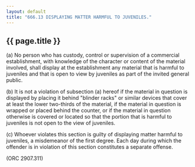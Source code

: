 ```yaml
---
layout: default 
title: "666.13 DISPLAYING MATTER HARMFUL TO JUVENILES."
---
```


{{ page.title }}
----------------

​(a) No person who has custody, control or supervision of a commercial
establishment, with knowledge of the character or content of the
material involved, shall display at the establishment any material that
is harmful to juveniles and that is open to view by juveniles as part of
the invited general public.

​(b) It is not a violation of subsection (a) hereof if the material in
question is displayed by placing it behind "blinder racks" or similar
devices that cover at least the lower two-thirds of the material, if the
material in question is wrapped or placed behind the counter, or if the
material in question otherwise is covered or located so that the portion
that is harmful to juveniles is not open to the view of juveniles.

​(c) Whoever violates this section is guilty of displaying matter
harmful to juveniles, a misdemeanor of the first degree. Each day during
which the offender is in violation of this section constitutes a
separate offense.

(ORC 2907.311)
